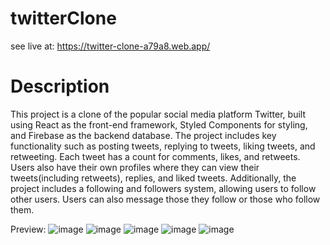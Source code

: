 # twitterClone
see live at: https://twitter-clone-a79a8.web.app/

# Description
This project is a clone of the popular social media platform Twitter, built using React as the front-end framework, Styled Components for styling, and Firebase as the backend database. The project includes key functionality such as posting tweets, replying to tweets, liking tweets, and retweeting. Each tweet has a count for comments, likes, and retweets. Users also have their own profiles where they can view their tweets(including retweets), replies, and liked tweets. Additionally, the project includes a following and followers system, allowing users to follow other users. Users can also message those they follow or those who follow them.

Preview:
![image](https://user-images.githubusercontent.com/85786109/204141160-71dcd2a8-b4f6-4d9d-b669-f8ad952f2e6b.png)
![image](https://user-images.githubusercontent.com/85786109/204141173-2557def0-65de-4b0d-a1d2-1f86c940be4f.png)
![image](https://user-images.githubusercontent.com/85786109/204141206-0853727a-f803-464f-a1cb-517d99398446.png)
![image](https://user-images.githubusercontent.com/85786109/204141231-f066429a-f805-497d-ac75-5c53f63e9c26.png)
![image](https://user-images.githubusercontent.com/85786109/204141259-d2151697-dfc2-4ca3-a0eb-4dc99db1a576.png)
